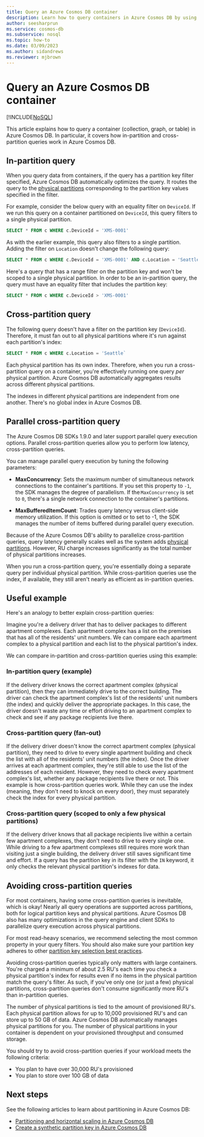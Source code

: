 ```yaml
---
title: Query an Azure Cosmos DB container
description: Learn how to query containers in Azure Cosmos DB by using both in-partition and cross-partition queries.
author: seesharprun
ms.service: cosmos-db
ms.subservice: nosql
ms.topic: how-to
ms.date: 03/09/2023
ms.author: sidandrews
ms.reviewer: mjbrown
---
```


# Query an Azure Cosmos DB container

[!INCLUDE[NoSQL](../includes/appliesto-nosql.md)]

This article explains how to query a container (collection, graph, or table) in Azure Cosmos DB. In particular, it covers how in-partition and cross-partition queries work in Azure Cosmos DB.

## In-partition query

When you query data from containers, if the query has a partition key filter specified, Azure Cosmos DB automatically optimizes the query. It routes the query to the [physical partitions](../partitioning-overview.md#physical-partitions) corresponding to the partition key values specified in the filter.

For example, consider the below query with an equality filter on `DeviceId`. If we run this query on a container partitioned on `DeviceId`, this query filters to a single physical partition.

```sql
SELECT * FROM c WHERE c.DeviceId = 'XMS-0001'
```

As with the earlier example, this query also filters to a single partition. Adding the filter on `Location` doesn't change the following query:

```sql
SELECT * FROM c WHERE c.DeviceId = 'XMS-0001' AND c.Location = 'Seattle'
```

Here's a query that has a range filter on the partition key and won't be scoped to a single physical partition. In order to be an in-partition query, the query must have an equality filter that includes the partition key:

```sql
SELECT * FROM c WHERE c.DeviceId > 'XMS-0001'
```

## Cross-partition query

The following query doesn't have a filter on the partition key (`DeviceId`). Therefore, it must fan out to all physical partitions where it's run against each partition's index:

```sql
SELECT * FROM c WHERE c.Location = 'Seattle`
```

Each physical partition has its own index. Therefore, when you run a cross-partition query on a container, you're effectively running one query *per* physical partition. Azure Cosmos DB automatically aggregates results across different physical partitions.

The indexes in different physical partitions are independent from one another. There's no global index in Azure Cosmos DB.

## Parallel cross-partition query

The Azure Cosmos DB SDKs 1.9.0 and later support parallel query execution options. Parallel cross-partition queries allow you to perform low latency, cross-partition queries.

You can manage parallel query execution by tuning the following parameters:

- **MaxConcurrency**: Sets the maximum number of simultaneous network connections to the container's partitions. If you set this property to `-1`, the SDK manages the degree of parallelism. If the `MaxConcurrency` is set to `0`, there's a single network connection to the container's partitions.

- **MaxBufferedItemCount**: Trades query latency versus client-side memory utilization. If this option is omitted or to set to -1, the SDK manages the number of items buffered during parallel query execution.

Because of the Azure Cosmos DB's ability to parallelize cross-partition queries, query latency generally scales well as the system adds [physical partitions](../partitioning-overview.md#physical-partitions). However, RU charge increases significantly as the total number of physical partitions increases.

When you run a cross-partition query, you're essentially doing a separate query per individual physical partition. While cross-partition queries use the index, if available, they still aren't nearly as efficient as in-partition queries.

## Useful example

Here's an analogy to better explain cross-partition queries:

Imagine you're a delivery driver that has to deliver packages to different apartment complexes. Each apartment complex has a list on the premises that has all of the residents' unit numbers. We can compare each apartment complex to a physical partition and each list to the physical partition's index.

We can compare in-partition and cross-partition queries using this example:

### In-partition query (example)

If the delivery driver knows the correct apartment complex (physical partition), then they can immediately drive to the correct building. The driver can check the apartment complex's list of the residents' unit numbers (the index) and quickly deliver the appropriate packages. In this case, the driver doesn't waste any time or effort driving to an apartment complex to check and see if any package recipients live there.

### Cross-partition query (fan-out)

If the delivery driver doesn't know the correct apartment complex (physical partition), they need to drive to every single apartment building and check the list with all of the residents' unit numbers (the index). Once the driver arrives at each apartment complex, they're still able to use the list of the addresses of each resident. However, they need to check every apartment complex's list, whether any package recipients live there or not. This example is how cross-partition queries work. While they can use the index (meaning, they don't need to knock on every door), they must separately check the index for every physical partition.

### Cross-partition query (scoped to only a few physical partitions)

If the delivery driver knows that all package recipients live within a certain few apartment complexes, they don't need to drive to every single one. While driving to a few apartment complexes still requires more work than visiting just a single building, the delivery driver still saves significant time and effort. If a query has the partition key in its filter with the `IN` keyword, it only checks the relevant physical partition's indexes for data.

## Avoiding cross-partition queries

For most containers, having some cross-partition queries is inevitable, which is okay! Nearly all query operations are supported across partitions, both for logical partition keys and physical partitions. Azure Cosmos DB also has many optimizations in the query engine and client SDKs to parallelize query execution across physical partitions.

For most read-heavy scenarios, we recommend selecting the most common property in your query filters. You should also make sure your partition key adheres to other [partition key selection best practices](../partitioning-overview.md#choose-partitionkey).

Avoiding cross-partition queries typically only matters with large containers. You're charged a minimum of about 2.5 RU's each time you check a physical partition's index for results even if no items in the physical partition match the query's filter. As such, if you've only one (or just a few) physical partitions, cross-partition queries don't consume significantly more RU's than in-partition queries.

The number of physical partitions is tied to the amount of provisioned RU's. Each physical partition allows for up to 10,000 provisioned RU's and can store up to 50 GB of data. Azure Cosmos DB automatically manages physical partitions for you. The number of physical partitions in your container is dependent on your provisioned throughput and consumed storage.

You should try to avoid cross-partition queries if your workload meets the following criteria:

- You plan to have over 30,000 RU's provisioned
- You plan to store over 100 GB of data

## Next steps

See the following articles to learn about partitioning in Azure Cosmos DB:

- [Partitioning and horizontal scaling in Azure Cosmos DB](../partitioning-overview.md)
- [Create a synthetic partition key in Azure Cosmos DB](synthetic-partition-keys.md)
